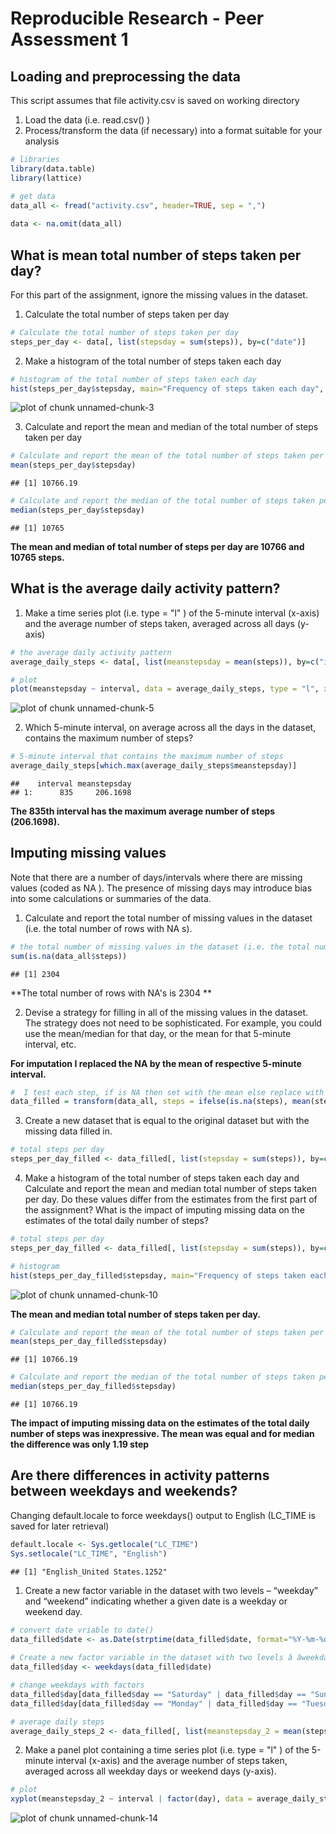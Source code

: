 # Reproducible Research - Peer Assessment 1 ##


## Loading and preprocessing the data

This script assumes that file activity.csv is saved on working directory

1.  Load the data (i.e.  read.csv() )
2.  Process/transform the data (if necessary) into a format suitable for your analysis


```r
# libraries
library(data.table)
library(lattice)

# get data
data_all <- fread("activity.csv", header=TRUE, sep = ",")
 
data <- na.omit(data_all)
```


## What is mean total number of steps taken per day?

For this part of the assignment, ignore the missing values in the dataset.

1.  Calculate the total number of steps taken per day


```r
# Calculate the total number of steps taken per day
steps_per_day <- data[, list(stepsday = sum(steps)), by=c("date")]
```

2.  Make a histogram of the total number of steps taken each day


```r
# histogram of the total number of steps taken each day
hist(steps_per_day$stepsday, main="Frequency of steps taken each day", xlab="Total Steps day", col="blue")
```

![plot of chunk unnamed-chunk-3](figure/unnamed-chunk-3-1.png) 


3.  Calculate and report the mean and median of the total number of steps taken per day



```r
# Calculate and report the mean of the total number of steps taken per day
mean(steps_per_day$stepsday)
```

```
## [1] 10766.19
```

```r
# Calculate and report the median of the total number of steps taken per day
median(steps_per_day$stepsday)
```

```
## [1] 10765
```

**The mean and median of total number of steps per day are 10766 and 10765 steps.**



## What is the average daily activity pattern?

1.  Make a time series plot (i.e.  type = "l" ) of the 5-minute interval (x-axis) and the average number of steps taken, averaged across all days (y-axis)



```r
# the average daily activity pattern
average_daily_steps <- data[, list(meanstepsday = mean(steps)), by=c("interval")]

# plot
plot(meanstepsday ~ interval, data = average_daily_steps, type = "l", xlab = "Interval", ylab = "Steps")
```

![plot of chunk unnamed-chunk-5](figure/unnamed-chunk-5-1.png) 


2.  Which 5-minute interval, on average across all the days in the dataset, contains the maximum number of steps?


```r
# 5-minute interval that contains the maximum number of steps
average_daily_steps[which.max(average_daily_steps$meanstepsday)]
```

```
##    interval meanstepsday
## 1:      835     206.1698
```

**The 835th interval has the maximum average number of steps (206.1698).**



## Imputing missing values

Note that there are a number of days/intervals where there are missing values (coded as  NA ). The
presence of missing days may introduce bias into some calculations or summaries of the data.

1.  Calculate and report the total number of missing values in the dataset (i.e. the total number of rows with NA s).



```r
# the total number of missing values in the dataset (i.e. the total number of rows with NAs).
sum(is.na(data_all$steps))
```

```
## [1] 2304
```

**The total number of rows with NA's is 2304 **

2.  Devise a strategy for filling in all of the missing values in the dataset. The strategy does not need to be sophisticated. For example, you could use the mean/median for that day, or the mean for that 5-minute interval, etc.

**For imputation I replaced the NA by the mean of respective 5-minute interval.**


```r
#  I test each step, if is NA then set with the mean else replace with the original value 
data_filled = transform(data_all, steps = ifelse(is.na(steps), mean(steps, na.rm=TRUE), steps))
```


3.  Create a new dataset that is equal to the original dataset but with the missing data filled in.


```r
# total steps per day
steps_per_day_filled <- data_filled[, list(stepsday = sum(steps)), by=c("date")]
```


4.  Make a histogram of the total number of steps taken each day and Calculate and report the mean and
median total number of steps taken per day. Do these values differ from the estimates from the first
part of the assignment? What is the impact of imputing missing data on the estimates of the total daily number of steps?



```r
# total steps per day
steps_per_day_filled <- data_filled[, list(stepsday = sum(steps)), by=c("date")]

# histogram
hist(steps_per_day_filled$stepsday, main="Frequency of steps taken each day", xlab="Total Steps day", col="orange")
```

![plot of chunk unnamed-chunk-10](figure/unnamed-chunk-10-1.png) 


**The mean and median total number of steps taken per day.** 


```r
# Calculate and report the mean of the total number of steps taken per day
mean(steps_per_day_filled$stepsday)
```

```
## [1] 10766.19
```

```r
# Calculate and report the median of the total number of steps taken per day
median(steps_per_day_filled$stepsday)
```

```
## [1] 10766.19
```

**The impact of imputing missing data on the estimates of the total daily number of steps was inexpressive. The mean was equal and for median the difference was only 1.19 step**


## Are there differences in activity patterns between weekdays and weekends?


Changing default.locale to force weekdays() output to English (LC_TIME is saved for later retrieval)

```r
default.locale <- Sys.getlocale("LC_TIME")
Sys.setlocale("LC_TIME", "English") 
```

```
## [1] "English_United States.1252"
```


1.  Create a new factor variable in the dataset with two levels – “weekday” and “weekend” indicating
whether a given date is a weekday or weekend day.


```r
# convert date vriable to date()
data_filled$date <- as.Date(strptime(data_filled$date, format="%Y-%m-%d"))
                                 
# Create a new factor variable in the dataset with two levels â âweekdayâ and âweekendâ 
data_filled$day <- weekdays(data_filled$date)

# change weekdays with factors
data_filled$day[data_filled$day == "Saturday" | data_filled$day == "Sunday" ] <- "weekend"
data_filled$day[data_filled$day == "Monday" | data_filled$day == "Tuesday" | data_filled$day == "Wednesday"| data_filled$day == "Thursday" | data_filled$day == "Friday" ] <- "weekday"

# average daily steps
average_daily_steps_2 <- data_filled[, list(meanstepsday_2 = mean(steps)), by=c("interval","day")]
```


2.  Make a panel plot containing a time series plot (i.e.  type = "l" ) of the 5-minute interval (x-axis) and the average number of steps taken, averaged across all weekday days or weekend days (y-axis). 


```r
# plot
xyplot(meanstepsday_2 ~ interval | factor(day), data = average_daily_steps_2, aspect = 1/2, type = "l", xlab = "Interval", ylab = "Number of steps")
```

![plot of chunk unnamed-chunk-14](figure/unnamed-chunk-14-1.png) 
